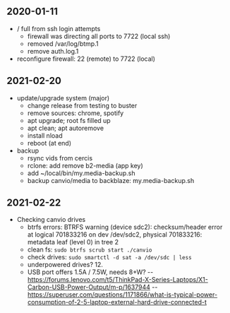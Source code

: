 ## 2020-01-11
* / full from ssh login attempts
    - firewall was directing all ports to 7722 (local ssh)
    - removed /var/log/btmp.1
    - remove auth.log.1
* reconfigure firewall: 22 (remote) to 7722 (local)
## 2021-02-20
* update/upgrade system (major)
    - change release from testing to buster
    - remove sources: chrome, spotify
    - apt upgrade; root fs filled up
    - apt clean; apt autoremove
    - install nload
    - reboot (at end)
* backup 
    - rsync vids from cercis
    - rclone: add remove b2-media (app key)
    - add ~/local/bin/my.media-backup.sh
    - backup canvio/media to backblaze: my.media-backup.sh
## 2021-02-22
* Checking canvio drives
    - btrfs errors:
 BTRFS warning (device sdc2): checksum/header error at logical 701833216 on dev /dev/sdc2, physical 701833216: metadata leaf (level 0) in tree 2
    - clean fs: `sudo btrfs scrub start ./canvio`
    - check drives: `sudo smartctl -d sat -a /dev/sdc | less`
    - underpowered drives? 12.
    - USB port offers 1.5A / 7.5W, needs 8+W? 
    -- https://forums.lenovo.com/t5/ThinkPad-X-Series-Laptops/X1-Carbon-USB-Power-Output/m-p/1637944
    -- https://superuser.com/questions/1171866/what-is-typical-power-consumption-of-2-5-laptop-external-hard-drive-connected-t

